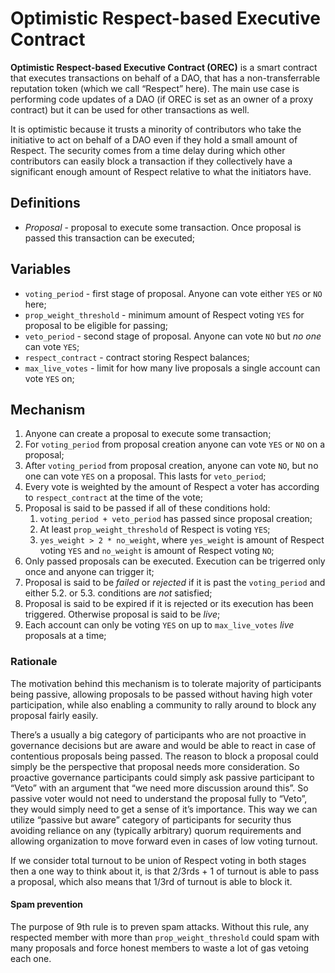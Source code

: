 # Optimistic Respect-based Executive Contract

**Optimistic Respect-based Executive Contract (OREC)** is a smart contract that executes transactions on behalf of a DAO, that has a non-transferrable reputation token (which we call “Respect” here). The main use case is performing code updates of a DAO (if OREC is set as an owner of a proxy contract) but it can be used for other transactions as well.

It is optimistic because it trusts a minority of contributors who take the initiative to act on behalf of a DAO even if they hold a small amount of Respect. The security comes from a time delay during which other contributors can easily block a transaction if they collectively have a significant enough amount of Respect relative to what the initiators have.

## Definitions

- *Proposal* - proposal to execute some transaction. Once proposal is passed this transaction can be executed;

## Variables

- `voting_period` - first stage of proposal. Anyone can vote either `YES` or `NO` here;
- `prop_weight_threshold` - minimum amount of Respect voting `YES` for proposal to be eligible for passing;
- `veto_period` - second stage of proposal. Anyone can vote `NO` but *no one* can vote `YES`;
- `respect_contract` - contract storing Respect balances;
- `max_live_votes` - limit for how many live proposals a single account can vote `YES` on;

## Mechanism
<!-- TODO:
There's currently a problem with spam, where any respected member with more than 256 `prop_weight_threshold` could spam with many proposals and force honest members to waste a lot of gas vetoing each one. This could be solved by implementing the following changes:

* Each account has voting power, initially equal to his current Respect balance;
* Allow each vote to specify voting power to be used, which can be less than current Respect balance of account;
* Each `YES` vote subtracts from voting power of account. Voting power is returned after proposal is rejected or executed (execution can fail);
  * [ ] How will `NO` votes work with voting power?

This prevents spam because each respect holders have limited voting power, and so they have limited amount of proposals they could create per unit of time.

Plus this has other attractive features:
* Allowing respect-holders to signal how strongly they feel about a proposal;
* Incetivization to execute proposals (if your proposal is passed you only get your voting power back if someone executes it);
* The actions you can do are limited by the amount of Respect you hold. As a big respect-holder, the more contentious proposals you're trying to pass the less proposals you will pass (or you will pass them slower). This makes sense because reputation you've earned in the past, while it should give you power it should be limited based on what you're trying to do now.  -->
<!-- TODO: Check if this matches implementation -->

1. Anyone can create a proposal to execute some transaction;
2. For `voting_period` from proposal creation anyone can vote `YES` or `NO` on a proposal;
3. After `voting_period` from proposal creation, anyone can vote `NO`, but no one can vote `YES` on a proposal. This lasts for `veto_period`;
4. Every vote is weighted by the amount of Respect a voter has according to `respect_contract` at the time of the vote;
5. Proposal is said to be passed if all of these conditions hold:
   1. `voting_period + veto_period` has passed since proposal creation;
   2. At least `prop_weight_threshold` of Respect is voting `YES`;
   3. `yes_weight > 2 * no_weight`, where `yes_weight` is amount of Respect voting `YES` and `no_weight` is amount of Respect voting `NO`;
6. Only passed proposals can be executed. Execution can be trigerred only once and anyone can trigger it;
7. Proposal is said to be *failed* or *rejected* if it is past the `voting_period` and either 5.2. or 5.3. conditions are *not* satisfied;
8. Proposal is said to be expired if it is rejected or its execution has been triggered. Otherwise proposal is said to be *live*;
9. Each account can only be voting `YES` on up to `max_live_votes` *live* proposals at a time;


### Rationale

The motivation behind this mechanism is to tolerate majority of participants being passive, allowing proposals to be passed without having high voter participation, while also enabling a community to rally around to block any proposal fairly easily. 

There’s a usually a big category of participants who are not proactive in governance decisions but are aware and would be able to react in case of contentious proposals being passed. The reason to block a proposal could simply be the perspective that proposal needs more consideration. So proactive governance participants could simply ask passive participant to “Veto” with an argument that “we need more discussion around this”. So passive voter would not need to understand the proposal fully to “Veto”, they would simply need to get a sense of it’s importance. This way we can utilize “passive but aware” category of participants for security thus avoiding reliance on any (typically arbitrary) quorum requirements and allowing organization to move forward even in cases of low voting turnout.

If we consider total turnout to be union of Respect voting in both stages then a one way to think about it, is that 2/3rds + 1 of turnout is able to pass a proposal, which also means that 1/3rd of turnout is able to block it.

#### Spam prevention
The purpose of 9th rule is to preven spam attacks. Without this rule, any respected member with more than `prop_weight_threshold` could spam with many proposals and force honest members to waste a lot of gas vetoing each one.
